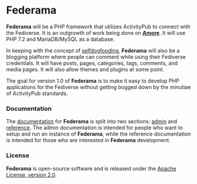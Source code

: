 # Federama
**Federama** will be a PHP framework that utilizes ActivityPub to connect with the Fediverse. It is an outgrowth of work being done on [**Amore**](https://github.com/lafnlab/Amore). It will use PHP 7.2 and MariaDB/MySQL as a database.

In keeping with the concept of [selfdogfooding](https://indieweb.org/selfdogfood), **Federama** will also be a blogging platform where people can comment while using their Fediverse credentials. It will have posts, pages, categories, tags, comments, and media pages. It will also allow themes and plugins at some point.

The goal for version 1.0 of **Federama** is to make it easy to develop PHP applications for the Fediverse without getting bogged down by the minutiae of ActivityPub standards.

### Documentation
The [documentation](docs/README.md) for **Federama** is split into two sections: [admin](docs/admin/README.md) and [reference](docs/reference/README.md). The admin documentation is intended for people who want to setup and run an instance of **Federama**, while the reference documentation is intended for those who are interested in **Federama** development.

### License
**Federama** is open-source software and is released under the [Apache License, version 2.0](LICENSE).
